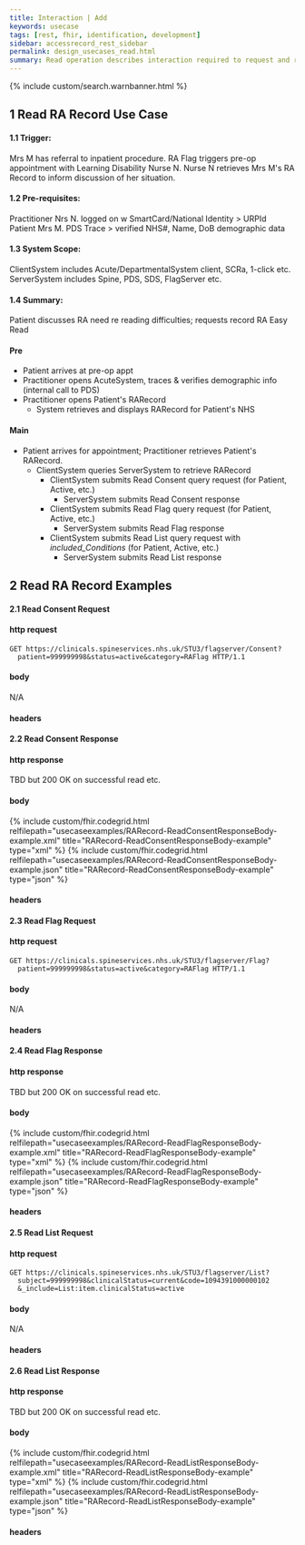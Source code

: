 ```yaml
---
title: Interaction | Add
keywords: usecase
tags: [rest, fhir, identification, development]
sidebar: accessrecord_rest_sidebar
permalink: design_usecases_read.html
summary: Read operation describes interaction required to request and retrieve (and display) a Reasonable Adjustment Flag on Spine via the FHIR&reg; Reasonable Adjustments API
---
```

{% include custom/search.warnbanner.html %}

## 1 Read RA Record Use Case ##
#### 1.1 Trigger: ####
Mrs M has referral to inpatient procedure. RA Flag triggers pre-op appointment with Learning Disability Nurse N. Nurse N retrieves Mrs M's RA Record to inform discussion of her situation.

#### 1.2 Pre-requisites: ####
Practitioner Nrs N. logged on w SmartCard/National Identity > URPId  
Patient Mrs M. PDS Trace > verified NHS#, Name, DoB demographic data  
#### 1.3 System Scope: ####
ClientSystem includes Acute/DepartmentalSystem client, SCRa, 1-click etc.  
ServerSystem includes Spine, PDS, SDS, FlagServer etc.  

#### 1.4 Summary: ####
Patient discusses RA need re reading difficulties; requests record RA Easy Read  
#### Pre ####
* Patient arrives at pre-op appt  
* Practitioner opens AcuteSystem, traces & verifies demographic info (internal call to PDS)  
* Practitioner opens Patient's RARecord  
  * System retrieves and displays RARecord for Patient's NHS

#### Main ####
* Patient arrives for appointment; Practitioner retrieves Patient's RARecord.  
  * ClientSystem queries ServerSystem to retrieve RARecord
    * ClientSystem submits Read Consent query request (for Patient, Active, etc.)
      * ServerSystem submits Read Consent response
    * ClientSystem submits Read Flag query request (for Patient, Active, etc.)
      * ServerSystem submits Read Flag response
    * ClientSystem submits Read List query request with _included_Conditions_ (for Patient, Active, etc.)
      * ServerSystem submits Read List response

## 2 Read RA Record Examples ##
#### 2.1 Read Consent Request ####
#### http request ####
```
GET https://clinicals.spineservices.nhs.uk/STU3/flagserver/Consent?
  patient=999999998&status=active&category=RAFlag HTTP/1.1
```
#### body ####
N/A
#### headers ####

#### 2.2 Read Consent Response ####
#### http response ####
TBD but 200 OK on successful read etc.
#### body ####
{% include custom/fhir.codegrid.html
relfilepath="usecaseexamples/RARecord-ReadConsentResponseBody-example.xml"
title="RARecord-ReadConsentResponseBody-example"
type="xml" %}
{% include custom/fhir.codegrid.html
relfilepath="usecaseexamples/RARecord-ReadConsentResponseBody-example.json"
title="RARecord-ReadConsentResponseBody-example"
type="json" %}
#### headers ####

#### 2.3 Read Flag Request ####
#### http request ####
```
GET https://clinicals.spineservices.nhs.uk/STU3/flagserver/Flag?
  patient=999999998&status=active&category=RAFlag HTTP/1.1
```
#### body ####
N/A
#### headers ####

#### 2.4 Read Flag Response ####
#### http response ####
TBD but 200 OK on successful read etc.
#### body ####
{% include custom/fhir.codegrid.html
relfilepath="usecaseexamples/RARecord-ReadFlagResponseBody-example.xml"
title="RARecord-ReadFlagResponseBody-example"
type="xml" %}
{% include custom/fhir.codegrid.html
relfilepath="usecaseexamples/RARecord-ReadFlagResponseBody-example.json"
title="RARecord-ReadFlagResponseBody-example"
type="json" %}
#### headers ####

#### 2.5 Read List Request ####
#### http request ####
```
GET https://clinicals.spineservices.nhs.uk/STU3/flagserver/List?
  subject=999999998&clinicalStatus=current&code=1094391000000102
  &_include=List:item.clinicalStatus=active
```
#### body ####
N/A
#### headers ####

#### 2.6 Read List Response ####
#### http response ####
TBD but 200 OK on successful read etc.
#### body ####
{% include custom/fhir.codegrid.html
relfilepath="usecaseexamples/RARecord-ReadListResponseBody-example.xml"
title="RARecord-ReadListResponseBody-example"
type="xml" %}
{% include custom/fhir.codegrid.html
relfilepath="usecaseexamples/RARecord-ReadListResponseBody-example.json"
title="RARecord-ReadListResponseBody-example"
type="json" %}
#### headers ####